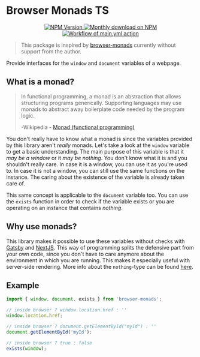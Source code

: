 # Browser Monads TS

<p align="center">
  <a href="https://www.npmjs.org/package/browser-monads-ts">
    <img src="https://img.shields.io/npm/v/browser-monads-ts/latest.svg" alt="NPM Version" />
  </a>
  <a href="https://www.npmjs.org/package/browser-monads-ts">
    <img src="https://img.shields.io/npm/dm/browser-monads-ts.svg" alt="Monthly download on NPM" />
  </a>
  <a href="https://github.com/danestves/browser-monads-ts/actions">
    <img src="https://github.com/danestves/browser-monads-ts/workflows/CI/badge.svg" alt="Workflow of main.yml action" />
  </a>
</p>

> This package is inspired by [browser-monads](https://github.com/Jense5/browser-monads) currently without support from the author.

Provide interfaces for the `window` and `document` variables of a webpage.

## What is a monad?

> In functional programming, a monad is an abstraction that allows structuring programs generically. Supporting languages may use monads to abstract away boilerplate code needed by the program logic.
>
> -Wikipedia - [Monad (functional programming)](<https://en.wikipedia.org/wiki/Monad_(functional_programming)>)

You don't really have to know what a monad is since the variables provided by this library aren't _really_ monads. Let's take a look at the `window` variable to get a basic understanding. The main purpose of this variable is that it _may be a window_ or it _may be nothing_. You don't know what it is and you shouldn't really care. In case it is a window, you can use it as you're used to. In case it is not a window, you can still use the same functions on the instance. The caring about the existence of the variable is already taken care of.

This same concept is applicable to the `document` variable too. You can use the `exists` function in order to check if the variable exists or you are operating on an instance that contains _nothing_.

## Why use monads?

This library makes it possible to use these variables without checks with [Gatsby](https://www.gatsbyjs.org) and [NextJS](https://nextjs.org/). This way of programming splits the defensive part from your own code, since you don't have to care anymore about the environment in which you are running. This makes it especially useful with server-side rendering. More info about the `nothing`-type can be found [here](https://github.com/slmgc/Nothing).

## Example

```js
import { window, document, exists } from 'browser-monads';

// inside browser ? window.location.href : ''
window.location.href;

// inside browser ? document.getElementById("myId") : ''
document.getElementById('myId');

// inside browser ? true : false
exists(window);
```
